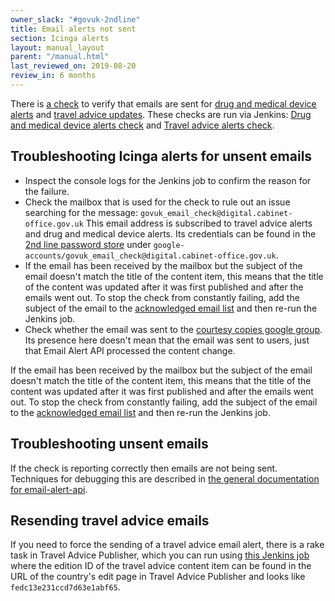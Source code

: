 ```yaml
---
owner_slack: "#govuk-2ndline"
title: Email alerts not sent
section: Icinga alerts
layout: manual_layout
parent: "/manual.html"
last_reviewed_on: 2019-08-20
review_in: 6 months
---
```


There is [a check][email-check] to verify that emails are sent for
[drug and medical device alerts][] and [travel advice updates][]. These checks
are run via Jenkins: [Drug and medical device alerts check][drug-alerts-check]
and [Travel advice alerts check][travel-advice-check].

## Troubleshooting Icinga alerts for unsent emails

* Inspect the console logs for the Jenkins job to confirm the reason for the
  failure.
* Check the mailbox that is used for the check to rule out an issue searching
  for the message: `govuk_email_check@digital.cabinet-office.gov.uk`
  This email address is subscribed to travel advice alerts and drug and medical
  device alerts. Its credentials can be found in the [2nd line password store][]
  under `google-accounts/govuk_email_check@digital.cabinet-office.gov.uk`.
* If the email has been received by the mailbox but the subject of the email
  doesn't match the title of the content item, this means that the title of the
  content was updated after it was first published and after the emails went out.
  To stop the check from constantly failing, add the subject of the email to the
  [acknowledged email list][] and then re-run the Jenkins job.
* Check whether the email was sent to the [courtesy copies google group][]. Its
  presence here doesn't mean that the email was sent to users, just that Email
  Alert API processed the content change.

If the email has been received by the mailbox but the subject of the email
doesn't match the title of the content item, this means that the title of the
content was updated after it was first published and after the emails went out.
To stop the check from constantly failing, add the subject of the email to the
[acknowledged email list][] and then re-run the Jenkins job.

## Troubleshooting unsent emails

If the check is reporting correctly then emails are not being sent. Techniques
for debugging this are described in [the general documentation for email-alert-api][unprocessed-content-changes].

## Resending travel advice emails

If you need to force the sending of a travel advice email alert, there
is a rake task in Travel Advice Publisher, which you can run using
[this Jenkins job][resend-travel-advice-job] where the edition ID of the
travel advice content item can be found in the URL of the country's edit
page in Travel Advice Publisher and looks like `fedc13e231ccd7d63e1abf65`.

[2nd line password store]: https://github.com/alphagov/govuk-secrets/tree/master/pass/2ndline
[acknowledged email list]: https://github.com/alphagov/email-alert-monitoring/blob/master/lib/email_verifier.rb#L6-L14
[courtesy copies google group]: https://groups.google.com/a/digital.cabinet-office.gov.uk/forum/#!forum/govuk-email-courtesy-copies
[drug-alerts-check]: https://deploy.publishing.service.gov.uk/job/email-alert-check/
[drug and medical device alerts]: https://www.gov.uk/drug-device-alerts
[email-check]: https://github.com/alphagov/email-alert-monitoring
[resend-travel-advice-job]: https://deploy.staging.publishing.service.gov.uk/job/run-rake-task/parambuild/?TARGET_APPLICATION=travel-advice-publisher&MACHINE_CLASS=backend&RAKE_TASK=email_alerts:trigger%5BPUT_EDITION_ID_HERE%5D
[travel-advice-check]: https://deploy.publishing.service.gov.uk/job/travel-advice-email-alert-check/
[travel advice updates]: https://www.gov.uk/foreign-travel-advice
[unprocessed-content-changes]: /manual/alerts/email-alert-api-app-healthcheck-not-ok.html#unprocessed-content-changes-content_changes
